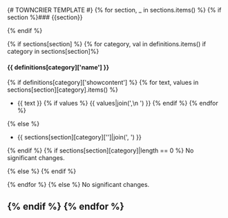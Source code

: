 
{# TOWNCRIER TEMPLATE #}
{% for section, _ in sections.items() %}
{% if section %}### {{section}}

{% endif %}

{% if sections[section] %}
{% for category, val in definitions.items() if category in sections[section]%}
#### {{ definitions[category]['name'] }}

{% if definitions[category]['showcontent'] %}
{% for text, values in sections[section][category].items() %}
- {{ text }}
{% if values %}
  {{ values|join(',\n  ') }}
{% endif %}
{% endfor %}

{% else %}
- {{ sections[section][category]['']|join(', ') }}

{% endif %}
{% if sections[section][category]|length == 0 %}
No significant changes.

{% else %}
{% endif %}

{% endfor %}
{% else %}
No significant changes.


{% endif %}
{% endfor %}
---


